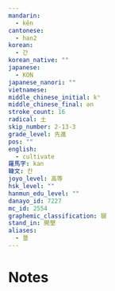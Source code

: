 ```yaml
---
mandarin:
  - kěn
cantonese:
  - han2
korean:
  - 간
korean_native: ""
japanese:
  - KON
japanese_nanori: ""
vietnamese:
middle_chinese_initial: kʰ
middle_chinese_final: ən
stroke_count: 16
radical: 土
skip_number: 2-13-3
grade_level: 先進
pos: ""
english:
  - cultivate
羅馬字: kan
韓文: 칸
joyo_level: 高等
hsk_level: ""
hanmun_edu_level: ""
danayo_id: 7227
mc_id: 2554
graphemic_classification: 貇
stand_in: 開墾
aliases:
  - 垦
---
```


# Notes
